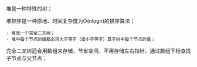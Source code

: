 堆是一种特殊的树；

堆排序是一种原地、时间复杂度为O(nlogn)的排序算法；

	· 堆是一个完全二叉树；
	· 堆中每个节点的值都必须大于等于（或小于等于）其子树中每个节点的值；

完全二叉树适合用数组来存储，节省空间、不用存储左右指针，通过数组下标查找子节点与父节点；
